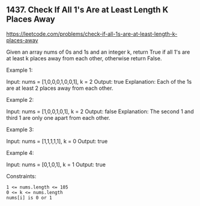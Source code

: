## 1437. Check If All 1's Are at Least Length K Places Away

https://leetcode.com/problems/check-if-all-1s-are-at-least-length-k-places-away

Given an array nums of 0s and 1s and an integer k, return True if all 1's are at least k places away from each other, otherwise return False.

Example 1:

Input: nums = [1,0,0,0,1,0,0,1], k = 2
Output: true
Explanation: Each of the 1s are at least 2 places away from each other.

Example 2:

Input: nums = [1,0,0,1,0,1], k = 2
Output: false
Explanation: The second 1 and third 1 are only one apart from each other.

Example 3:

Input: nums = [1,1,1,1,1], k = 0
Output: true

Example 4:

Input: nums = [0,1,0,1], k = 1
Output: true

Constraints:

    1 <= nums.length <= 105
    0 <= k <= nums.length
    nums[i] is 0 or 1
